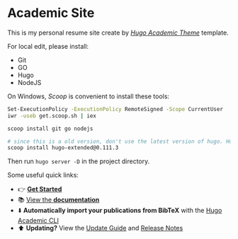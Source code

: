 # Academic Site

This is my personal resume site create by [*Hugo Academic Theme*](https://github.com/wowchemy/starter-hugo-academic) template.

For local edit, please install:

- Git
- GO
- Hugo
- NodeJS

On Windows, *Scoop* is convenient to install these tools:

```bash
Set-ExecutionPolicy -ExecutionPolicy RemoteSigned -Scope CurrentUser
iwr -useb get.scoop.sh | iex

scoop install git go nodejs

# since this is a old version, don't use the latest version of hugo. Hugo 0.111.3 works by my test
scoop install hugo-extended@0.111.3
```

Then run `hugo server -D` in the project directory.

Some useful quick links:

- 👉 [**Get Started**](https://wowchemy.com/hugo-themes/)
- 📚 [View the **documentation**](https://wowchemy.com/docs/)
- ⬇️ **Automatically import your publications from BibTeX** with the [Hugo Academic CLI](https://github.com/wowchemy/hugo-academic-cli)
- ⬆️ **Updating?** View the [Update Guide](https://wowchemy.com/docs/hugo-tutorials/update/) and [Release Notes](https://github.com/wowchemy/wowchemy-hugo-themes/releases)

